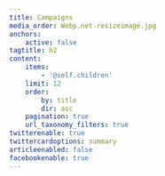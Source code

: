 ```yaml
---
title: Campaigns
media_order: Webp.net-resizeimage.jpg
anchors:
    active: false
tagtitle: h2
content:
    items:
        - '@self.children'
    limit: 12
    order:
        by: title
        dir: asc
    pagination: true
    url_taxonomy_filters: true
twitterenable: true
twittercardoptions: summary
articleenabled: false
facebookenable: true
---
```



